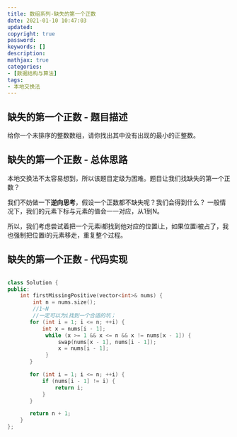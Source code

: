 ```yaml
---
title: 数组系列-缺失的第一个正数
date: 2021-01-10 10:47:03
updated:
copyright: true
password:
keywords: []
description:
mathjax: true
categories:
- [数据结构与算法]
tags:
- 本地交换法
---
```


## 缺失的第一个正数 - 题目描述

给你一个未排序的整数数组，请你找出其中没有出现的最小的正整数。

## 缺失的第一个正数 - 总体思路

本地交换法不太容易想到，所以该题目定级为困难。题目让我们找缺失的第一个正数？

我们不妨做一下**逆向思考**，假设一个正数都不缺失呢？我们会得到什么？ 一般情况下，我们的元素下标与元素的值会一一对应，从1到N。

所以，我们考虑尝试着把一个元素i都找到他对应的位置i上，如果位置i被占了，我也强制把位置i的元素移走，重复整个过程。

## 缺失的第一个正数 - 代码实现

```cpp

class Solution {
public:
    int firstMissingPositive(vector<int>& nums) {
        int n = nums.size();
        //1~N
        //一定可以为i找到一个合适的坑；
       for (int i = 1; i <= n; ++i) {
           int x = nums[i - 1];
            while (x >= 1 && x <= n && x != nums[x - 1]) {
                swap(nums[x - 1], nums[i - 1]);
                x = nums[i - 1];
            }
       }

       for (int i = 1; i <= n; ++i) {
           if (nums[i - 1] != i) {
               return i;
           }
       }

       return n + 1;
    }
};
```
